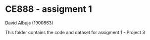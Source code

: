 # CE888 - assigment 1

David Albuja (1900863)

This folder contains the code and dataset for assigment 1 - Project 3
